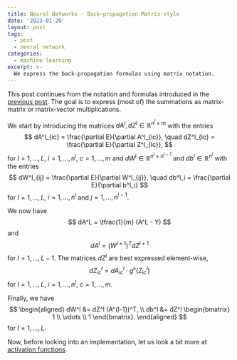 ```yaml
---
title: Neural Networks - Back-propagation Matrix-style
date: '2023-01-20'
layout: post
tags:
  - post
  - neural network
categories:
  - machine learning
excerpt: >-
  We express the back-propagation formulas using matrix notation.
---
```

This post continues from the notation and formulas introduced in the
[previous post](/blog/2023/01/neural-networks-06-back-propagation-derivation).
The goal is to express (most of) the summations as matrix-matrix or
matrix-vector multiplications.

We start by introducing the matrices $dA^l, dZ^l \in \mathbb{R}^{n^l \times m}$
with the entries
$$
dA^l_{ic} = \frac{\partial E}{\partial A^l_{ic}}, \quad
dZ^l_{ic} = \frac{\partial E}{\partial Z^l_{ic}},
$$
for $l=1,\ldots,L$, $i=1,\ldots,n^l$, $c=1,\ldots,m$ and $dW^l \in \mathbb{R}^{n^l \times n^{l-1}}$
and $db^l \in \mathbb{R}^{n^l}$ with the entries
$$
dW^l_{ij} = \frac{\partial E}{\partial W^l_{ij}}, \quad
db^l_i = \frac{\partial E}{\partial b^l_i}
$$
for $l=1,\ldots,L$, $i=1,\ldots,n^l$ and $j=1,\ldots,n^{l-1}$.

We now have
$$
dA^L = \tfrac{1}{m} (A^L - Y)
$$
and
$$
dA^l = (W^{l+1})^T dZ^{l+1}
$$
for $l=1,\ldots,L-1$. The matrices $dZ^l$ are best expressed element-wise,
$$
dZ^l_{ic} = dA^l_{ic} \cdot {g^l}'(Z^l_{ic})
$$
for $l=1,\ldots,L$, $i=1,\ldots,n^l$, $c=1,\ldots,m$.

Finally, we have
$$
\begin{aligned}
dW^l &= dZ^l (A^{l-1})^T, \\
db^l &= dZ^l \begin{bmatrix}
1 \\
\vdots \\
1
\end{bmatrix}.
\end{aligned}
$$
for $l=1,\ldots,L$.

Now, before looking into an implementation, let us look a bit more at
[activation functions](/blog/2023/01/neural-networks-08-activation-functions).
